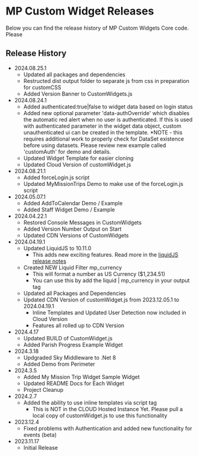 # MP Custom Widget Releases

Below you can find the release history of MP Custom Widgets Core code. Please

## Release History
- 2024.08.25.1
  - Updated all packages and dependencies
  - Restructed dist output folder to separate js from css in preparation for customCSS
  - Added Version Banner to CustomWidgets.js
- 2024.08.24.1
  - Added authenticated:true|false to widget data based on login status
  - Added new optional parameter 'data-authOverride' which disables the automatic red alert when no user is authenticated.  If this is used with authenticated parameter in the widget data object, custom unauthenticated ui can be created in the template.  *NOTE - this requires additional work to properly check for DataSet existence before using datasets.  Please review new example called 'customAuth' for demo and details.
  - Updated Widget Template for easier cloning
  - Updated Cloud Version of customWidget.js  
- 2024.08.21.1
  - Added forceLogin.js script
  - Updated MyMissionTrips Demo to make use of the forceLogin.js script
- 2024.05.07.1
  - Added AddToCalendar Demo / Example
  - Added Staff Widget Demo / Example
- 2024.04.22.1
  - Restored Console Messages in CustomWidgets
  - Added Version Number Output on Start
  - Updated CDN Versions of CustomWidgets
- 2024.04.19.1
  - Updated LiquidJS to 10.11.0
    - This adds new exciting features. Read more in the [liquidJS release notes](https://github.com/harttle/liquidjs/blob/master/CHANGELOG.md)
  - Created NEW Liquid Filter mp_currency
    - This will format a number as US Currency ($1,234.51)
    - You can use this by add the liquid | mp_currency in your output tag
  - Updated all Packages and Dependencies
  - Updated CDN Version of customWidget.js from 2023.12.05.1 to 2024.04.19.1
    - Inline Templates and Updated User Detection now included in Cloud Version
    - Features all rolled up to CDN Version
- 2024.4.17
  - Updated BUILD of CustomWidget.js
  - Added Parish Progress Example Widget
- 2024.3.18
  - Updgraded Sky Middleware to .Net 8
  - Added Demo from Perimeter
- 2024.3.5
  - Added My Mission Trip Widget Sample Widget
  - Updated README Docs for Each Widget
  - Project Cleanup
- 2024.2.7
  - Added the ability to use inline templates via script tag
    - This is NOT in the CLOUD Hosted Instance Yet. Please pull a local copy of customWidget.js to use this functionality
- 2023.12.4
  - Fixed problems with Authentication and added new functionality for events (beta)
- 2023.11.17
  - Initial Release
